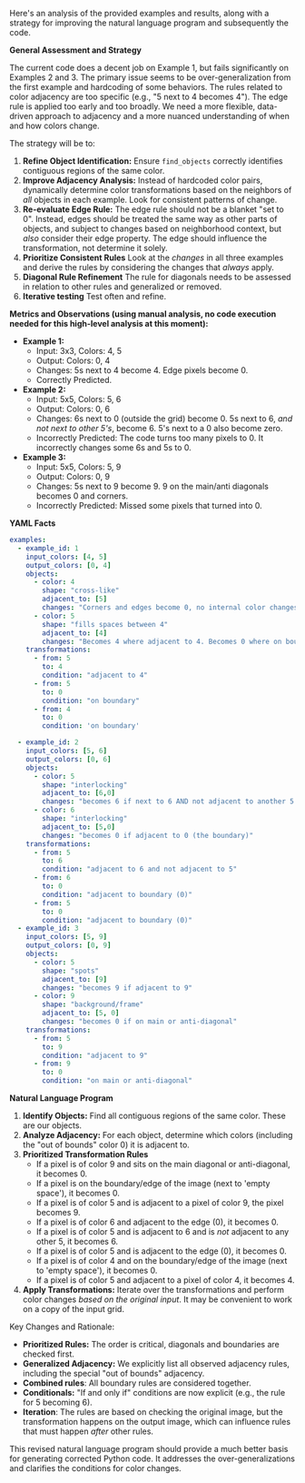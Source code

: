 Here's an analysis of the provided examples and results, along with a strategy for improving the natural language program and subsequently the code.

**General Assessment and Strategy**

The current code does a decent job on Example 1, but fails significantly on Examples 2 and 3. The primary issue seems to be over-generalization from the first example and hardcoding of some behaviors. The rules related to color adjacency are too specific (e.g., "5 next to 4 becomes 4").  The edge rule is applied too early and too broadly. We need a more flexible, data-driven approach to adjacency and a more nuanced understanding of when and how colors change.

The strategy will be to:

1.  **Refine Object Identification:** Ensure `find_objects` correctly identifies contiguous regions of the same color.
2.  **Improve Adjacency Analysis:**  Instead of hardcoded color pairs, dynamically determine color transformations based on the neighbors of *all* objects in each example. Look for consistent patterns of change.
3.  **Re-evaluate Edge Rule:** The edge rule should not be a blanket "set to 0". Instead, edges should be treated the same way as other parts of objects, and subject to changes based on neighborhood context, but *also* consider their edge property. The edge should influence the transformation, not determine it solely.
4. **Prioritize Consistent Rules** Look at the *changes* in all three examples and derive the rules by considering the changes that *always* apply.
5. **Diagonal Rule Refinement** The rule for diagonals needs to be assessed in relation to other rules and generalized or removed.
6. **Iterative testing** Test often and refine.

**Metrics and Observations (using manual analysis, no code execution needed for this high-level analysis at this moment):**

*   **Example 1:**
    *   Input: 3x3, Colors: 4, 5
    *   Output: Colors: 0, 4
    *   Changes: 5s next to 4 become 4.  Edge pixels become 0.
    *   Correctly Predicted.
*   **Example 2:**
    *   Input: 5x5, Colors: 5, 6
    *   Output: Colors: 0, 6
    *   Changes: 6s next to 0 (outside the grid) become 0. 5s next to 6, *and not next to other 5's*, become 6. 5's next to a 0 also become zero.
    *   Incorrectly Predicted: The code turns too many pixels to 0. It incorrectly changes some 6s and 5s to 0.
*   **Example 3:**
    *   Input: 5x5, Colors: 5, 9
    *   Output: Colors: 0, 9
    *   Changes: 5s next to 9 become 9. 9 on the main/anti diagonals becomes 0 and corners.
    *   Incorrectly Predicted: Missed some pixels that turned into 0.

**YAML Facts**

```yaml
examples:
  - example_id: 1
    input_colors: [4, 5]
    output_colors: [0, 4]
    objects:
      - color: 4
        shape: "cross-like"
        adjacent_to: [5]
        changes: "Corners and edges become 0, no internal color changes"
      - color: 5
        shape: "fills spaces between 4"
        adjacent_to: [4]
        changes: "Becomes 4 where adjacent to 4. Becomes 0 where on boundary"
    transformations:
      - from: 5
        to: 4
        condition: "adjacent to 4"
      - from: 5
        to: 0
        condition: "on boundary"
      - from: 4
        to: 0
        condition: 'on boundary'

  - example_id: 2
    input_colors: [5, 6]
    output_colors: [0, 6]
    objects:
      - color: 5
        shape: "interlocking"
        adjacent_to: [6,0]
        changes: "becomes 6 if next to 6 AND not adjacent to another 5. Becomes 0 if adjacent to 0."
      - color: 6
        shape: "interlocking"
        adjacent_to: [5,0]
        changes: "becomes 0 if adjacent to 0 (the boundary)"
    transformations:
      - from: 5
        to: 6
        condition: "adjacent to 6 and not adjacent to 5"
      - from: 6
        to: 0
        condition: "adjacent to boundary (0)"
      - from: 5
        to: 0
        condition: "adjacent to boundary (0)"
  - example_id: 3
    input_colors: [5, 9]
    output_colors: [0, 9]
    objects:
      - color: 5
        shape: "spots"
        adjacent_to: [9]
        changes: "becomes 9 if adjacent to 9"
      - color: 9
        shape: "background/frame"
        adjacent_to: [5, 0]
        changes: "becomes 0 if on main or anti-diagonal"
    transformations:
      - from: 5
        to: 9
        condition: "adjacent to 9"
      - from: 9
        to: 0
        condition: "on main or anti-diagonal"

```


**Natural Language Program**

1.  **Identify Objects:** Find all contiguous regions of the same color.  These are our objects.
2.  **Analyze Adjacency:** For each object, determine which colors (including the "out of bounds" color 0) it is adjacent to.
3. **Prioritized Transformation Rules**
    - If a pixel is of color 9 and sits on the main diagonal or anti-diagonal, it becomes 0.
    - If a pixel is on the boundary/edge of the image (next to 'empty space'), it becomes 0.
    - If a pixel is of color 5 and is adjacent to a pixel of color 9, the pixel becomes 9.
    - If a pixel is of color 6 and adjacent to the edge (0), it becomes 0.
    - If a pixel is of color 5 and is adjacent to 6 and is *not* adjacent to any other 5, it becomes 6.
    - If a pixel is of color 5 and is adjacent to the edge (0), it becomes 0.
    - If a pixel is of color 4 and on the boundary/edge of the image (next to 'empty space'), it becomes 0.
    - If a pixel is of color 5 and adjacent to a pixel of color 4, it becomes 4.
4. **Apply Transformations:** Iterate over the transformations and perform color changes *based on the original input*. It may be convenient to work on a copy of the input grid.

Key Changes and Rationale:

*   **Prioritized Rules:** The order is critical, diagonals and boundaries are checked first.
*   **Generalized Adjacency:**  We explicitly list all observed adjacency rules, including the special "out of bounds" adjacency.
*   **Combined rules**: All boundary rules are considered together.
*   **Conditionals:** "If and only if" conditions are now explicit (e.g., the rule for 5 becoming 6).
* **Iteration**: The rules are based on checking the original image, but the transformation happens on the output image, which can influence rules that must happen *after* other rules.

This revised natural language program should provide a much better basis for generating corrected Python code. It addresses the over-generalizations and clarifies the conditions for color changes.
